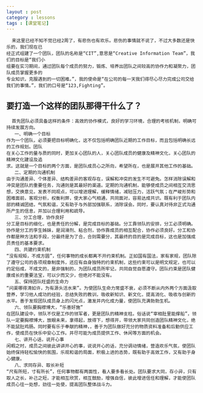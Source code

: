 ```yaml
---
layout : post
category : lessons
tags : [课堂笔记]
---
```

      来这里已经不知不觉已经2周了，有悲伤也有欢乐。悲伤的事情就不说了，不过大多数还是快乐的，我们现在已
	经正式组建了一个团队，团队的名称是“CIT”,意思是“Creative Information Team”，我们的目标是“我们小
	组要在实习期间，通过团队每个成员的努力，锻炼、培养出团队之间较高的协作力和凝聚力，团队成员掌握更多的
	专业知识，克服遇到的一切困难。”，我的使命是“在公司的每一天我们得尽心尽力完成公司交给我们的事情。”，我们的口号是“123,Fighting”。
要打造一个这样的团队那得干什么了？
---------
      首先团队必须具备这样的条件：高效的协作模式，良好的学习环境，合理的考核机制，明确可持续发展方向。
	   一、明确一个目标
	作为一个团队，必须要把目标明确化，这不仅包括明确团队近期的工作目标，而且包括明确长远的工作规划。团队
	在关心工作的量与质的同时，更加关心团队的人，关心团队成员的健康及精神文化，关心团队的精神文化建设及追
	求。这就是一个目标的两个方面，是团队成员心之所向，希望所在，也是展开其他工作的基础。
	   二、定期的沟通机制
	由于沟通差异、个体差异、结构差异的客观存在，误解和冲突的发生不可避免。怎样消除误解和冲突是团队的重要任务，沟通则是其最好的渠道。定期的沟通机制，能够使成员之间相互交流思想，交换意见，发表不同观点，可以增进理解，缓释情绪，减轻压力，活跃气氛；在严峻形势和困难面前，客观分析，权衡利弊，使大家心气相通，共同面对，容易达成共识。既有利于团队内部的精诚团结，气氛和谐，又有助于与外部加强联系，消除误会。同时，要认真对待非正式沟通所产生的信息，并加以合理利用和疏导。
	   三、分工合理，协作良好 
	分工是目标的细化，也是责任的分解，是完成目标的基础。分工靠领队的安排，分工必须明确。协作是分工的孪生姊妹，是润滑剂、粘合剂，协作靠成员的相互配合，协作必须良好。分工和协作都是种方法和手段，分最终是为了合，合则需要分，其最终的目的是完成目标，这也是加强成员责任的基本要求。
	   四、共建约束机制
	“没有规矩，不成方圆”，任何事物的成长都离不开约束机制。正如国有国法，家有家规，团队除了遵守公司的各项规章制度外，还应有自身独特的约束机制，这些约束可以是明文规定，也可以约定俗成，不成文的，是非强制的，为团队成员所牢记，共同自觉自愿遵守。团队约束是团队健康成长的重要法宝，可以少而又少，但绝对不能没有。
	   五、保持团队旺盛的生命力
	“问渠哪得清如许，为有源头活水来”。为使团队生命力常盛不衰，必须不断从内外两个方面汲取营养，学习他人成功的经验，总结失败的教训，吸收新知识、新文化，提高消化、吸收与创新的水平。善于发现团队成员身上的闪光点，激发并内化成力量，使团队充满勃勃生机。
	   六、领队要胸襟博大，“乐善好施”
	在团队建设中，领队不仅是工作的领军者，更是团队的精神支柱。俗话说“宰相肚里能撑船”，领队一定要胸襟博大，放眼未来，拿得起，放得下，想得开，带领大家共同创造团队精神文化，绝不能鼠肚鸡肠。同时要有乐于奉献的精神，，善于为团队做好充分的物质资料准备和后勤供应工作，使成员在快乐中安心工作。并尽可能为成员提供工作、休闲等方面的机会。
	   七、讲开心话，说开心事
	闲暇之时，成员之间彼此讲讲开心的事，说说开心的话，充分调动情绪，营造欢乐气氛，使团队始终保持轻松愉快的氛围，乐观和谐的局面，积极上进的态势，既有助于高效工作，又有助于身心健康。
	   八、求同存异、取长补短
	“尺有所短，寸有所长”，任何事物都有两面性，看人要多看长处。团队要求大同，存小异，只有取人之长，补己之短，才能相互欣赏，相互鼓励，增强自信，彼此增进信任和理解，才能使团队成员心往一处想，劲往一处使，提高团队整体战斗力。
	
	
	
	